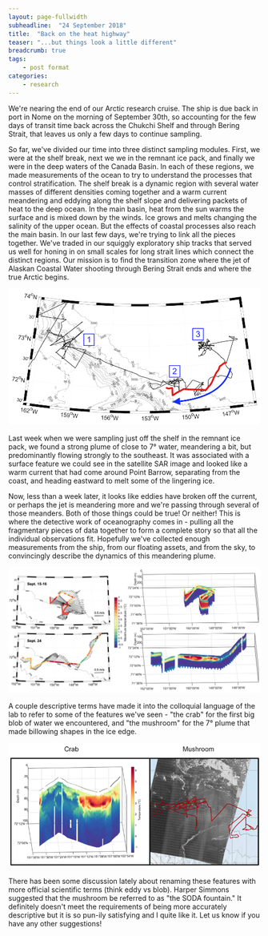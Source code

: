 ```yaml
---
layout: page-fullwidth
subheadline:  "24 September 2018"
title:  "Back on the heat highway"
teaser: "...but things look a little different"
breadcrumb: true
tags:
    - post format
categories:
    - research
---
```


We're nearing the end of our Arctic research cruise. The ship is due back in port in Nome on the morning of September 30th, so accounting for the few days of transit time back across the Chukchi Shelf and through Bering Strait, that leaves us only a few days to continue sampling.

So far, we've divided our time into three distinct sampling modules. First, we were at the shelf break, next we we in the remnant ice pack, and finally we were in the deep waters of the Canada Basin. In each of these regions, we made measurements of the ocean to try to understand the processes that control stratification. The shelf break is a dynamic region with several water masses of different densities coming together and a warm current meandering and eddying along the shelf slope and delivering packets of heat to the deep ocean. In the main basin, heat from the sun warms the surface and is mixed down by the winds. Ice grows and melts changing the salinity of the upper ocean. But the effects of coastal processes also reach the main basin. In our last few days, we're trying to link all the pieces together. We've traded in our squiggly exploratory ship tracks that served us well for honing in on small scales for long strait lines which connect the distinct regions. Our mission is to find the transition zone where the jet of Alaskan Coastal Water shooting through Bering Strait ends and where the true Arctic begins.

<img src="/assets/img/2018_09_24_transit_back.png" width="700">


Last week when we were sampling just off the shelf in the remnant ice pack, we found a strong plume of close to 7° water, meandering a bit, but predominantly flowing strongly to the southeast. It was associated with a surface feature we could see in the satellite SAR image and looked like a warm current that had come around Point Barrow, separating from the coast, and heading eastward to melt some of the lingering ice.

Now, less than a week later, it looks like eddies have broken off the current, or perhaps the jet is meandering more and we're passing through several of those meanders. Both of those things could be true! Or neither! This is where the detective work of oceanography comes in - pulling all the fragmentary pieces of data together to form a complete story so that all the individual observations fit. Hopefully we've collected enough measurements from the ship, from our floating assets, and from the sky, to convincingly describe the dynamics of this meandering plume.

<img src="/assets/img/2018_09_24_warm_blob_pass_1_and_2.png" width="1000">

A couple descriptive terms have made it into the colloquial language of the lab to refer to some of the features we've seen - "the crab" for the first big blob of water we encountered, and "the mushroom" for the 7° plume that made billowing shapes in the ice edge.

<img src="/assets/img/2018_09_24_crab_mushroom.png" width="800">

There has been some discussion lately about renaming these features with more official scientific terms (think eddy vs blob). Harper Simmons suggested that the mushroom be referred to as "the SODA fountain." It definitely doesn't meet the requirements of being more accurately descriptive but it is so pun-ily satisfying and I quite like it. Let us know if you have any other suggestions!
